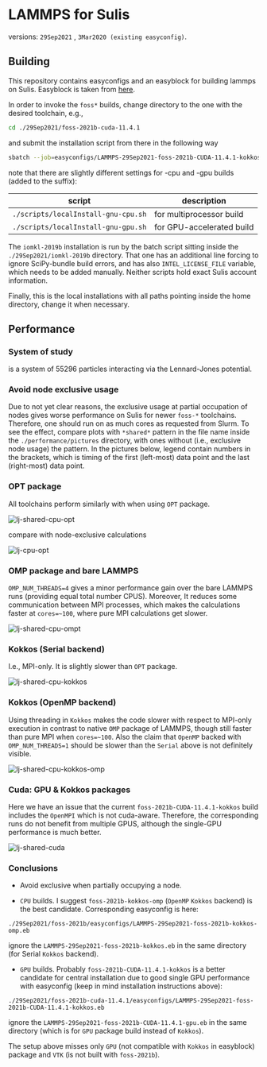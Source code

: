 # LAMMPS for Sulis
versions: `29Sep2021` , `3Mar2020 (existing easyconfig)`.

## Building
This repository contains easyconfigs and an easyblock for building lammps on Sulis. Easyblock is taken from <a href=https://github.com/easybuilders/easybuild-easyblocks/pull/2213>here</a>.

In order to invoke the `foss*` builds, change directory to the one with the desired toolchain, e.g.,
```bash
cd ./29Sep2021/foss-2021b-cuda-11.4.1
```
and submit the installation script from there in the following way
```bash
sbatch --job=easyconfigs/LAMMPS-29Sep2021-foss-2021b-CUDA-11.4.1-kokkos.eb ../../scripts/localInstall-gnu-gpu.sh LAMMPS-29Sep2021-foss-2021b-CUDA-11.4.1-kokkos.eb
```
note that there are slightly different settings for -cpu and -gpu builds (added to the suffix):

| script                              | description               |
|-------------------------------------|---------------------------|
| `./scripts/localInstall-gnu-cpu.sh` | for multiprocessor build  |  
| `./scripts/localInstall-gnu-gpu.sh` | for GPU-accelerated build |

The `iomkl-2019b` installation is run by the batch script sitting inside the `./29Sep2021/iomkl-2019b` directory. That one has an additional line forcing to ignore SciPy-bundle build errors, and has also `INTEL_LICENSE_FILE` variable, which needs to be added manually. Neither scripts hold exact Sulis account information.

Finally, this is the local installations with all paths pointing inside the home directory, change it when necessary.


## Performance

### System of study
is a system of 55296 particles interacting via the Lennard-Jones potential.

### Avoid node exclusive usage
Due to not yet clear reasons, the exclusive usage at partial occupation of nodes gives worse performance on Sulis for newer `foss-*` toolchains. Therefore, one should run on as much cores as requested from Slurm. To see the effect, compare plots with  `*shared*` pattern in the file name inside the `./performance/pictures` directory, with ones without (i.e., exclusive node usage) the pattern. In the pictures below, legend contain numbers in the brackets, which is timing of the first (left-most) data point and the last (right-most) data point.

### OPT package
All toolchains perform similarly with when using `OPT` package.

![lj-shared-cpu-opt](./performance/pictures/lj-shared_cpu-opt.png)

compare with node-exclusive calculations

![lj-cpu-opt](./performance/pictures/lj_cpu-opt.png)

### OMP package and bare LAMMPS
`OMP_NUM_THREADS=4` gives a minor performance gain over the bare LAMMPS runs (providing equal total number CPUS). Moreover, It reduces some communication between MPI processes, which makes the calculations faster at `cores=~100`, where pure MPI calculations get slower.

![lj-shared-cpu-ompt](./performance/pictures/lj-shared_cpu-omp.png)

### Kokkos (Serial backend)
I.e., MPI-only. It is slightly slower than `OPT` package.

![lj-shared-cpu-kokkos](./performance/pictures/lj-shared_cpu-kokkos.png)

### Kokkos (OpenMP backend)
Using threading in `Kokkos` makes the code slower with respect to MPI-only execution in contrast to native `OMP` package of LAMMPS, though still faster than pure MPI when `cores=~100`. Also the claim that `OpenMP` backed with `OMP_NUM_THREADS=1` should be slower than the `Serial` above is not definitely visible.

![lj-shared-cpu-kokkos-omp](./performance/pictures/lj-shared_cpu-kokkos-omp.png)

### Cuda: GPU & Kokkos packages
Here we have an issue that the current `foss-2021b-CUDA-11.4.1-kokkos` build includes the `OpenMPI` which is not cuda-aware. Therefore, the corresponding runs do not benefit from multiple GPUS, although the single-GPU performance is much better.

![lj-shared-cuda](./performance/pictures/lj-shared-cuda.png)

### Conclusions
 * Avoid exclusive when partially occupying a node.


 * `CPU` builds. I suggest `foss-2021b-kokkos-omp` (`OpenMP` `Kokkos` backend) is the best candidate. Corresponding easyconfig is here:

 `./29Sep2021/foss-2021b/easyconfigs/LAMMPS-29Sep2021-foss-2021b-kokkos-omp.eb`

 ignore the `LAMMPS-29Sep2021-foss-2021b-kokkos.eb` in the same directory (for Serial `Kokkos` backend).

 * `GPU` builds. Probably `foss-2021b-CUDA-11.4.1-kokkos` is a better candidate for central installation due to good single GPU performance with easyconfig (keep in mind installation instructions above):

 `./29Sep2021/foss-2021b-cuda-11.4.1/easyconfigs/LAMMPS-29Sep2021-foss-2021b-CUDA-11.4.1-kokkos.eb`

 ignore the `LAMMPS-29Sep2021-foss-2021b-CUDA-11.4.1-gpu.eb` in the same directory (which is for `GPU` package build instead of `Kokkos`).

The setup above misses only `GPU` (not compatible with `Kokkos` in easyblock) package and `VTK` (is not built with `foss-2021b`).
